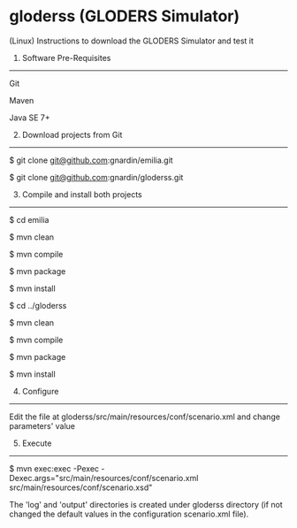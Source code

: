 gloderss (GLODERS Simulator)
============================

(Linux) Instructions to download the GLODERS Simulator and test it

1. Software Pre-Requisites
--------------------------
Git

Maven

Java SE 7+


2. Download projects from Git
-----------------------------

$ git clone git@github.com:gnardin/emilia.git

$ git clone git@github.com:gnardin/gloderss.git


3. Compile and install both projects
------------------------------------
$ cd emilia

$ mvn clean

$ mvn compile

$ mvn package

$ mvn install

$ cd ../gloderss

$ mvn clean

$ mvn compile

$ mvn package

$ mvn install


4. Configure
------------
Edit the file at gloderss/src/main/resources/conf/scenario.xml and change parameters' value


5. Execute
----------
$ mvn exec:exec -Pexec -Dexec.args="src/main/resources/conf/scenario.xml src/main/resources/conf/scenario.xsd"

The 'log' and 'output' directories is created under gloderss directory (if not changed the default values in the configuration scenario.xml file).
